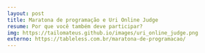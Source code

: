 ```yaml
---
layout: post
title: Maratona de programação e Uri Online Judge
resume: Por que você também deve participar?
img: https://tailomateus.github.io/images/uri_online_judge.png
externo: https://tableless.com.br/maratona-de-programacao/
---
```

